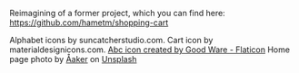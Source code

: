 Reimagining of a former project, which you can find here: https://github.com/hametm/shopping-cart 

Alphabet icons by suncatcherstudio.com.
Cart icon by materialdesignicons.com.
<a href="https://www.flaticon.com/free-icons/abc" title="abc icons">Abc icon created by Good Ware - Flaticon</a>
Home page photo by <a href="https://unsplash.com/@aaker?utm_source=unsplash&utm_medium=referral&utm_content=creditCopyText">Åaker</a> on <a href="https://unsplash.com/s/photos/woman-laughing?utm_source=unsplash&utm_medium=referral&utm_content=creditCopyText">Unsplash</a>
  
